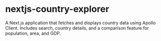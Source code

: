 # nextjs-country-explorer
A Next.js application that fetches and displays country data using Apollo Client. Includes search, country details, and a comparison feature for population, area, and GDP.
